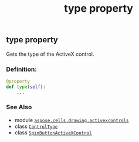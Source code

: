 ﻿---
title: type property
second_title: Aspose.Cells for Python via .NET API References
description: 
type: docs
weight: 250
url: /aspose.cells.drawing.activexcontrols/spinbuttonactivexcontrol/type/
is_root: false
---

## type property


Gets the type of the ActiveX control.
### Definition:
```python
@property
def type(self):
    ...
```

### See Also
* module [`aspose.cells.drawing.activexcontrols`](../../)
* class [`ControlType`](/cells/python-net/aspose.cells.drawing.activexcontrols/controltype)
* class [`SpinButtonActiveXControl`](/cells/python-net/aspose.cells.drawing.activexcontrols/spinbuttonactivexcontrol)
